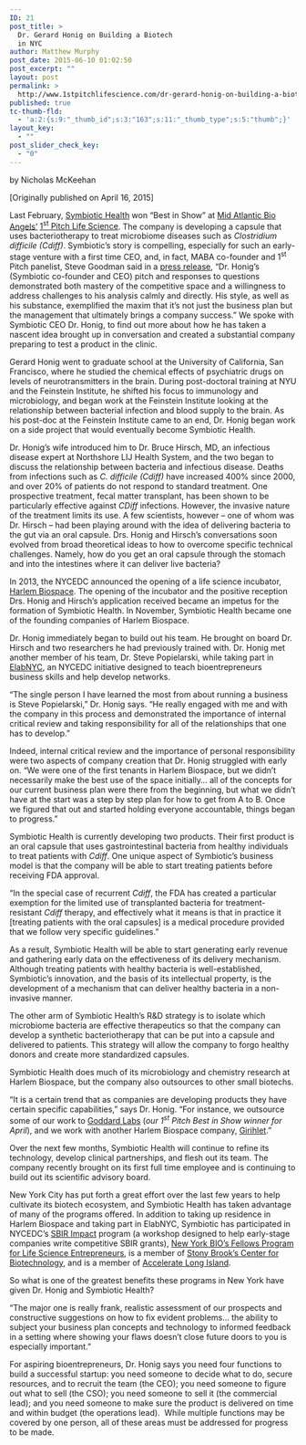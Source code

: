 ```yaml
---
ID: 21
post_title: >
  Dr. Gerard Honig on Building a Biotech
  in NYC
author: Matthew Murphy
post_date: 2015-06-10 01:02:50
post_excerpt: ""
layout: post
permalink: >
  http://www.1stpitchlifescience.com/dr-gerard-honig-on-building-a-biotech-in-nyc/
published: true
tc-thumb-fld:
  - 'a:2:{s:9:"_thumb_id";s:3:"163";s:11:"_thumb_type";s:5:"thumb";}'
layout_key:
  - ""
post_slider_check_key:
  - "0"
---
```

by Nicholas McKeehan

[Originally published on April 16, 2015]

Last February, <a href="http://www.symbioticbio.com/">Symbiotic Health</a> won “Best in Show” at <a href="http://bioangels.net">Mid Atlantic Bio Angels’</a> <a href="http://1stpitchlifescience.com/">1<sup>st</sup> Pitch Life Science</a>. The company is developing a capsule that uses bacteriotherapy to treat microbiome diseases such as <em>Clostridium difficile (Cdiff)</em>. Symbiotic’s story is compelling, especially for such an early-stage venture with a first time CEO, and, in fact, MABA co-founder and 1<sup>st</sup> Pitch panelist, Steve Goodman said in a <a href="http://globenewswire.com/news-release/2015/03/09/713473/10123735/en/Symbiotic-Health-Wins-Best-in-Show-at-1st-Pitch-Life-Science-Competition.html">press release</a>, “Dr. Honig’s (Symbiotic co-founder and CEO) pitch and responses to questions demonstrated both mastery of the competitive space and a willingness to address challenges to his analysis calmly and directly. His style, as well as his substance, exemplified the maxim that it’s not just the business plan but the management that ultimately brings a company success.” We spoke with Symbiotic CEO Dr. Honig, to find out more about how he has taken a nascent idea brought up in conversation and created a substantial company preparing to test a product in the clinic.<!--more-->

Gerard Honig went to graduate school at the University of California, San Francisco, where he studied the chemical effects of psychiatric drugs on levels of neurotransmitters in the brain. During post-doctoral training at NYU and the Feinstein Institute, he shifted his focus to immunology and microbiology, and began work at the Feinstein Institute looking at the relationship between bacterial infection and blood supply to the brain. As his post-doc at the Feinstein Institute came to an end, Dr. Honig began work on a side project that would eventually become Symbiotic Health.

Dr. Honig’s wife introduced him to Dr. Bruce Hirsch, MD, an infectious disease expert at Northshore LIJ Health System, and the two began to discuss the relationship between bacteria and infectious disease. Deaths from infections such as <em>C. difficile (Cdiff)</em> have increased 400% since 2000, and over 20% of patients do not respond to standard treatment. One prospective treatment, fecal matter transplant, has been shown to be particularly effective against <em>CDiff</em> infections. However, the invasive nature of the treatment limits its use. A few scientists, however – one of whom was Dr. Hirsch – had been playing around with the idea of delivering bacteria to the gut via an oral capsule. Drs. Honig and Hirsch’s conversations soon evolved from broad theoretical ideas to how to overcome specific technical challenges. Namely, how do you get an oral capsule through the stomach and into the intestines where it can deliver live bacteria?

In 2013, the NYCEDC announced the opening of a life science incubator, <a href="http://harlembiospace.com/">Harlem Biospace</a>. The opening of the incubator and the positive reception Drs. Honig and Hirsch’s application received became an impetus for the formation of Symbiotic Health. In November, Symbiotic Health became one of the founding companies of Harlem Biospace.

Dr. Honig immediately began to build out his team. He brought on board Dr. Hirsch and two researchers he had previously trained with. Dr. Honig met another member of his team, Dr. Steve Popielarski, while taking part in <a href="http://elabnyc.com/">ElabNYC</a>, an NYCEDC initiative designed to teach bioentrepreneurs business skills and help develop networks.

“The single person I have learned the most from about running a business is Steve Popielarski,” Dr. Honig says. “He really engaged with me and with the company in this process and demonstrated the importance of internal critical review and taking responsibility for all of the relationships that one has to develop.”

Indeed, internal critical review and the importance of personal responsibility were two aspects of company creation that Dr. Honig struggled with early on. “We were one of the first tenants in Harlem Biospace, but we didn’t necessarily make the best use of the space initially… all of the concepts for our current business plan were there from the beginning, but what we didn’t have at the start was a step by step plan for how to get from A to B. Once we figured that out and started holding everyone accountable, things began to progress.”

Symbiotic Health is currently developing two products. Their first product is an oral capsule that uses gastrointestinal bacteria from healthy individuals to treat patients with <em>Cdiff</em>. One unique aspect of Symbiotic’s business model is that the company will be able to start treating patients before receiving FDA approval.

“In the special case of recurrent <em>Cdiff</em>, the FDA has created a particular exemption for the limited use of transplanted bacteria for treatment-resistant <em>Cdiff</em> therapy, and effectively what it means is that in practice it [treating patients with the oral capsules] is a medical procedure provided that we follow very specific guidelines.”

As a result, Symbiotic Health will be able to start generating early revenue and gathering early data on the effectiveness of its delivery mechanism. Although treating patients with healthy bacteria is well-established, Symbiotic’s innovation, and the basis of its intellectual property, is the development of a mechanism that can deliver healthy bacteria in a non-invasive manner.

The other arm of Symbiotic Health’s R&amp;D strategy is to isolate which microbiome bacteria are effective therapeutics so that the company can develop a synthetic bacteriotherapy that can be put into a capsule and delivered to patients. This strategy will allow the company to forgo healthy donors and create more standardized capsules.

Symbiotic Health does much of its microbiology and chemistry research at Harlem Biospace, but the company also outsources to other small biotechs.

“It is a certain trend that as companies are developing products they have certain specific capabilities,” says Dr. Honig. “For instance, we outsource some of our work to <a href="http://www.goddardlab.com/">Goddard Labs</a> (<em>our 1<sup><em>s</em>t</sup> Pitch Best in Show winner for April</em>), and we work with another Harlem Biospace company, <a href="http://girihlet.com/">Girihlet</a>.”

Over the next few months, Symbiotic Health will continue to refine its technology, develop clinical partnerships, and flesh out its team. The company recently brought on its first full time employee and is continuing to build out its scientific advisory board.

New York City has put forth a great effort over the last few years to help cultivate its biotech ecosystem, and Symbiotic Health has taken advantage of many of the programs offered. In addition to taking up residence in Harlem Biospace and taking part in ElabNYC, Symbiotic has participated in NYCEDC’s <a href="http://www.sbirnyc.com/">SBIR Impact</a> program (a workshop designed to help early-stage companies write competitive SBIR grants), <a href="http://newyorkbio.associationsonline.com/site_page.cfm?pk_association_webpage_menu=2124&amp;pk_association_webpage=5802">New York BIO’s Fellows Program for Life Science Entrepreneurs</a>, is a member of <a href="http://centerforbiotechnology.org/">Stony Brook’s Center for Biotechnology</a>, and is a member of <a href="http://www.accelerateli.org/">Accelerate Long Island</a>.

So what is one of the greatest benefits these programs in New York have given Dr. Honig and Symbiotic Health?

“The major one is really frank, realistic assessment of our prospects and constructive suggestions on how to fix evident problems… the ability to subject your business plan concepts and technology to informed feedback in a setting where showing your flaws doesn’t close future doors to you is especially important.”

For aspiring bioentrepreneurs, Dr. Honig says you need four functions to build a successful startup: you need someone to decide what to do, secure resources, and to recruit the team (the CEO); you need someone to figure out what to sell (the CSO); you need someone to sell it (the commercial lead); and you need someone to make sure the product is delivered on time and within budget (the operations lead).  While multiple functions may be covered by one person, all of these areas must be addressed for progress to be made.

&nbsp;